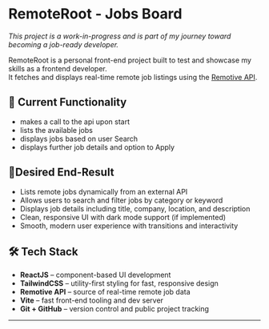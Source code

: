 # RemoteRoot - Jobs Board
_This project is a work-in-progress and is part of my journey toward becoming a job-ready developer._

RemoteRoot is a personal front-end project built to test and showcase my skills as a frontend developer.  
It fetches and displays real-time remote job listings using the [Remotive API](https://remotive.io/api).

## 📱 Current Functionality
- makes a call to the api upon start
- lists the available jobs
- displays jobs based on user Search
- displays further job details and option to Apply
  
## 🚀Desired End-Result
- Lists remote jobs dynamically from an external API
- Allows users to search and filter jobs by category or keyword
- Displays job details including title, company, location, and description
- Clean, responsive UI with dark mode support (if implemented)
- Smooth, modern user experience with transitions and interactivity

## 🛠 Tech Stack
- **ReactJS** – component-based UI development  
- **TailwindCSS** – utility-first styling for fast, responsive design  
- **Remotive API** – source of real-time remote job data  
- **Vite** – fast front-end tooling and dev server  
- **Git + GitHub** – version control and public project tracking

---


